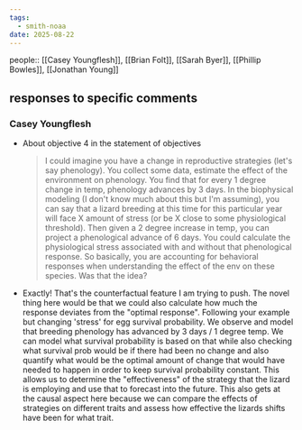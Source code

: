 ```yaml
---
tags:
  - smith-noaa
date: 2025-08-22
---
```

people:: [[Casey Youngflesh]], [[Brian Folt]], [[Sarah Byer]], [[Phillip Bowles]], [[Jonathan Young]]
## responses to specific comments
### Casey Youngflesh
- About objective 4 in the statement of objectives
	>I could imagine you have a change in reproductive strategies (let's say phenology). You collect some data, estimate the effect of the environment on phenology. You find that for every 1 degree change in temp, phenology advances by 3 days. In the biophysical modeling (I don't know much about this but I'm assuming), you can say that a lizard breeding at this time for this particular year will face X amount of stress (or be X close to some physiological threshold). Then given a 2 degree increase in temp, you can project a phenological advance of 6 days. You could calculate the physiological stress associated with and without that phenological response. So basically, you are accounting for behavioral responses when understanding the effect of the env on these species. Was that the idea?
- Exactly! That's the counterfactual feature I am trying to push. The novel thing here would be that we could also calculate how much the response deviates from the "optimal response". Following your example but changing 'stress' for egg survival probability. We observe and model that breeding phenology has advanced by 3 days / 1 degree temp. We can model what survival probability is based on that while also checking what survival prob would be if there had been no change and also quantify what would be the optimal amount of change that would have needed to happen in order to keep survival probability constant. This allows us to determine the "effectiveness" of the strategy that the lizard is employing and use that to forecast into the future. This also gets at the causal aspect here because we can compare the effects of strategies on different traits and assess how effective the lizards shifts have been for what trait.